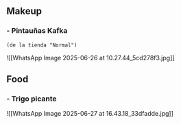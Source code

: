 
## Makeup

### - Pintauñas Kafka
	(de la tienda "Normal")

![[WhatsApp Image 2025-06-26 at 10.27.44_5cd278f3.jpg]]

## Food

### - Trigo picante
![[WhatsApp Image 2025-06-27 at 16.43.18_33dfadde.jpg]]